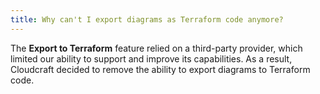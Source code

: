 ```yaml
---
title: Why can't I export diagrams as Terraform code anymore?
---
```


The **Export to Terraform** feature relied on a third-party provider, which limited our ability to support and improve its capabilities. As a result, Cloudcraft decided to remove the ability to export diagrams to Terraform code.
